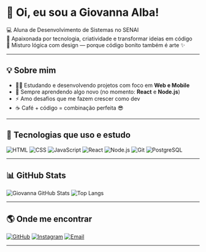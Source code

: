 # 👋 Oi, eu sou a Giovanna Alba!

💻 Aluna de Desenvolvimento de Sistemas no SENAI  
🚀 Apaixonada por tecnologia, criatividade e transformar ideias em código  
🎨 Misturo lógica com design — porque código bonito também é arte ✨  

---

## 💡 Sobre mim

- 👩‍💻 Estudando e desenvolvendo projetos com foco em **Web e Mobile**
- 🌱 Sempre aprendendo algo novo (no momento: **React** e **Node.js**)
- ⚡ Amo desafios que me fazem crescer como dev
- ☕ Café + código = combinação perfeita 😎

---

## 🧠 Tecnologias que uso e estudo

![HTML](https://img.shields.io/badge/HTML-E34F26?style=for-the-badge&logo=html5&logoColor=white)
![CSS](https://img.shields.io/badge/CSS-1572B6?style=for-the-badge&logo=css3&logoColor=white)
![JavaScript](https://img.shields.io/badge/JavaScript-F7DF1E?style=for-the-badge&logo=javascript&logoColor=black)
![React](https://img.shields.io/badge/React-61DAFB?style=for-the-badge&logo=react&logoColor=black)
![Node.js](https://img.shields.io/badge/Node.js-339933?style=for-the-badge&logo=nodedotjs&logoColor=white)
![Git](https://img.shields.io/badge/Git-F05033?style=for-the-badge&logo=git&logoColor=white)
![PostgreSQL](https://img.shields.io/badge/PostgreSQL-336791?style=for-the-badge&logo=postgresql&logoColor=white)

---

## 📊 GitHub Stats

![Giovanna GitHub Stats](https://github-readme-stats.vercel.app/api?username=AlbaGomesg&show_icons=true&theme=tokyonight&count_private=true)
![Top Langs](https://github-readme-stats.vercel.app/api/top-langs/?username=AlbaGomesg&layout=compact&theme=tokyonight)

---

## 🌎 Onde me encontrar

[![GitHub](https://img.shields.io/badge/GitHub-000?style=for-the-badge&logo=github&logoColor=white)](https://github.com/AlbaGomesG)
[![Instagram](https://img.shields.io/badge/@_gialbag_-E4405F?style=for-the-badge&logo=instagram&logoColor=white)](https://www.instagram.com/_gialbag/?igsh=cTE0bWM3bTdpZmt2#)
[![Email](https://img.shields.io/badge/E--mail-albagomesg@gmail.com-red?style=for-the-badge&logo=gmail&logoColor=white)](mailto:albagomesg@gmail.com)

---

